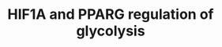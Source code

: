 ---
annotations:
- id: PW:0000004
  parent: regulatory pathway
  type: Pathway Ontology
  value: regulatory pathway
- id: PW:0000025
  parent: classic metabolic pathway
  type: Pathway Ontology
  value: glycolysis/gluconeogenesis pathway
authors:
- Maguirre1
- MaintBot
- Jmelius
- Evelo
- Khanspers
- Fehrhart
- AlexanderPico
- Finterly
citedin:
- link: PMC9621138
  title: CD200 ectodomain shedding into the tumor microenvironment leads to NK cell
    dysfunction and apoptosis (2022)
description: Hypoxia-inducible factor 1A and peroxisome proliferator activated receptor
  gamma play a role in regulating glycolysis.  This pathway is part the [https://assays.cancer.gov/available_assays?wp_id=WP2456
  CPTAC Assay Portal].
last-edited: 2021-06-21
ndex: f08488d6-8b64-11eb-9e72-0ac135e8bacf
organisms:
- Homo sapiens
redirect_from:
- /index.php/Pathway:WP2456
- /instance/WP2456
- /instance/WP2456_rr119185
revision: r119185
schema-jsonld:
- '@context': https://schema.org/
  '@id': https://wikipathways.github.io/pathways/WP2456.html
  '@type': Dataset
  creator:
    '@type': Organization
    name: WikiPathways
  description: Hypoxia-inducible factor 1A and peroxisome proliferator activated receptor
    gamma play a role in regulating glycolysis.  This pathway is part the [https://assays.cancer.gov/available_assays?wp_id=WP2456
    CPTAC Assay Portal].
  keywords:
  - Diacylglycerol
  - Dihydroxyacetonephosphate
  - Fructose-1,6-biphosphate
  - GAPDH
  - GPAT3
  - GPD1
  - Glucose
  - Glyceraldehyde-3-phosphate
  - Glycerol-3-phosphate
  - HIF1A
  - LDHA
  - Lactate
  - Lysophosphatidate
  - PPARG
  - Pyruvate
  - SLC2A1
  - TPI1
  - Triacylglycerol
  license: CC0
  name: HIF1A and PPARG regulation of glycolysis
seo: CreativeWork
title: HIF1A and PPARG regulation of glycolysis
wpid: WP2456
---